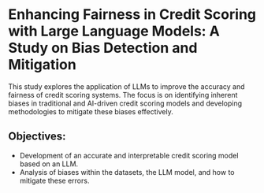 # Enhancing Fairness in Credit Scoring with Large Language Models: A Study on Bias Detection and Mitigation
This study explores the application of LLMs to improve the accuracy and fairness of credit scoring systems. The focus is on identifying inherent biases in traditional and AI-driven credit scoring models and developing methodologies to mitigate these biases effectively.

## Objectives:
* Development of an accurate and interpretable credit scoring model based on an LLM.
* Analysis of biases within the datasets, the LLM model, and how to mitigate these errors.

